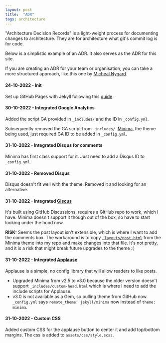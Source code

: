 ```yaml
---
layout: post
title:  "ADR"
tags: architecture
---
```

"Architecture Decision Records" is a light-weight process
for documenting changes to architecture.
They are for architecture what git's commit log is for code.

Below is a simplistic example of an ADR. It also serves as the ADR for this site.

If you are creating an ADR for your team or organisation, 
you can take a more structured approach,
like this one by [Micheal Nygard](https://github.com/joelparkerhenderson/architecture-decision-record/blob/main/templates/decision-record-template-by-michael-nygard/index.md).

#### 24-10-2022 - Init
Set up GitHub Pages with Jekyll following this [guide](https://docs.github.com/en/pages/setting-up-a-github-pages-site-with-jekyll).

#### 30-10-2022 - Integrated Google Analytics
Added the script GA provided in `_includes/` and the ID in `_config.yml`.

Subsequently removed the GA script from `_includes/`. [Minima](https://github.com/jekyll/minima), the theme being used, just required GA ID to be added in `_config.yml`.

#### 31-10-2022 - Integrated Disqus for comments
Minima has first class support for it. Just need to add a Disqus ID to `_config.yml`.

#### 31-10-2022 - Removed Disqus
Disqus doesn't fit well with the theme. Removed it and looking for an alternative.

#### 31-10-2022 - Integrated [Giscus](https://giscus.app/)
It's built using GitHub Discussions, requires a GitHub repo to work, which I have. Minima doesn't support it though out of the box, so have to start looking under the hood now.

**RISK:** Seems the post layout isn't extensible, which is where I want to add the comments box. The workaround is to copy [`_layouts/post.html`](https://github.com/jekyll/minima/blob/master/_layouts/post.html) from the Minima theme into my repo and make changes into that file. It's not pretty, and it is a risk that might break future upgrades to the theme :(

#### 31-10-2022 - Integrated [Applause](https://applause-button.com/)
Applause is a simple, no config library that will allow readers to like posts.
  - Upgraded Minima from v2.5 to v3.0 because the older version doesn't support `_includes/custom-head.html` which is where I need to add the include scripts for Applause.
  - v3.0 is not available as a Gem, so pulling theme from GitHub now. `_config.yml` says `remote_theme: jekyll/minima` now instead of `theme: minima`.

#### 31-10-2022 - Custom CSS
Added custom CSS for the applause button to center it and add top/bottom margins. The css is added to `assets/css/style.scss`.